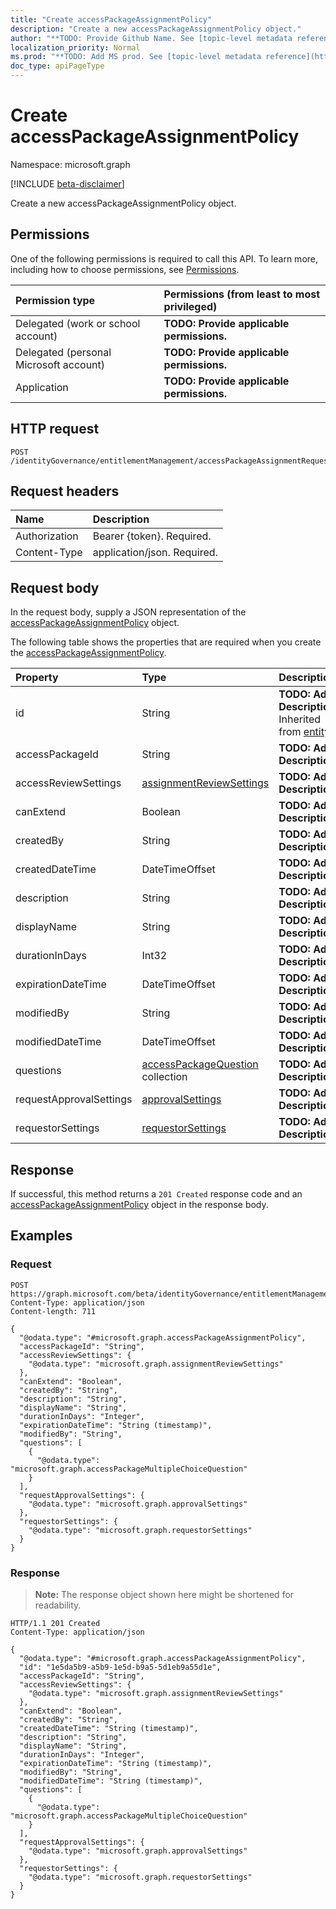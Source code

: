 ```yaml
---
title: "Create accessPackageAssignmentPolicy"
description: "Create a new accessPackageAssignmentPolicy object."
author: "**TODO: Provide Github Name. See [topic-level metadata reference](https://msgo.azurewebsites.net/add/document/guidelines/metadata.html#topic-level-metadata)**"
localization_priority: Normal
ms.prod: "**TODO: Add MS prod. See [topic-level metadata reference](https://msgo.azurewebsites.net/add/document/guidelines/metadata.html#topic-level-metadata)**"
doc_type: apiPageType
---
```


# Create accessPackageAssignmentPolicy
Namespace: microsoft.graph

[!INCLUDE [beta-disclaimer](../../includes/beta-disclaimer.md)]

Create a new accessPackageAssignmentPolicy object.

## Permissions
One of the following permissions is required to call this API. To learn more, including how to choose permissions, see [Permissions](/graph/permissions-reference).

|Permission type|Permissions (from least to most privileged)|
|:---|:---|
|Delegated (work or school account)|**TODO: Provide applicable permissions.**|
|Delegated (personal Microsoft account)|**TODO: Provide applicable permissions.**|
|Application|**TODO: Provide applicable permissions.**|

## HTTP request

<!-- {
  "blockType": "ignored"
}
-->
``` http
POST /identityGovernance/entitlementManagement/accessPackageAssignmentRequests/{accessPackageAssignmentRequestId}/accessPackageAssignment/accessPackageAssignmentPolicy
```

## Request headers
|Name|Description|
|:---|:---|
|Authorization|Bearer {token}. Required.|
|Content-Type|application/json. Required.|

## Request body
In the request body, supply a JSON representation of the [accessPackageAssignmentPolicy](../resources/accesspackageassignmentpolicy.md) object.

The following table shows the properties that are required when you create the [accessPackageAssignmentPolicy](../resources/accesspackageassignmentpolicy.md).

|Property|Type|Description|
|:---|:---|:---|
|id|String|**TODO: Add Description** Inherited from [entity](../resources/entity.md)|
|accessPackageId|String|**TODO: Add Description**|
|accessReviewSettings|[assignmentReviewSettings](../resources/assignmentreviewsettings.md)|**TODO: Add Description**|
|canExtend|Boolean|**TODO: Add Description**|
|createdBy|String|**TODO: Add Description**|
|createdDateTime|DateTimeOffset|**TODO: Add Description**|
|description|String|**TODO: Add Description**|
|displayName|String|**TODO: Add Description**|
|durationInDays|Int32|**TODO: Add Description**|
|expirationDateTime|DateTimeOffset|**TODO: Add Description**|
|modifiedBy|String|**TODO: Add Description**|
|modifiedDateTime|DateTimeOffset|**TODO: Add Description**|
|questions|[accessPackageQuestion](../resources/accesspackagequestion.md) collection|**TODO: Add Description**|
|requestApprovalSettings|[approvalSettings](../resources/approvalsettings.md)|**TODO: Add Description**|
|requestorSettings|[requestorSettings](../resources/requestorsettings.md)|**TODO: Add Description**|



## Response

If successful, this method returns a `201 Created` response code and an [accessPackageAssignmentPolicy](../resources/accesspackageassignmentpolicy.md) object in the response body.

## Examples

### Request
<!-- {
  "blockType": "request",
  "name": "create_accesspackageassignmentpolicy_from_"
}
-->
``` http
POST https://graph.microsoft.com/beta/identityGovernance/entitlementManagement/accessPackageAssignmentRequests/{accessPackageAssignmentRequestId}/accessPackageAssignment/accessPackageAssignmentPolicy
Content-Type: application/json
Content-length: 711

{
  "@odata.type": "#microsoft.graph.accessPackageAssignmentPolicy",
  "accessPackageId": "String",
  "accessReviewSettings": {
    "@odata.type": "microsoft.graph.assignmentReviewSettings"
  },
  "canExtend": "Boolean",
  "createdBy": "String",
  "description": "String",
  "displayName": "String",
  "durationInDays": "Integer",
  "expirationDateTime": "String (timestamp)",
  "modifiedBy": "String",
  "questions": [
    {
      "@odata.type": "microsoft.graph.accessPackageMultipleChoiceQuestion"
    }
  ],
  "requestApprovalSettings": {
    "@odata.type": "microsoft.graph.approvalSettings"
  },
  "requestorSettings": {
    "@odata.type": "microsoft.graph.requestorSettings"
  }
}
```


### Response
>**Note:** The response object shown here might be shortened for readability.
<!-- {
  "blockType": "response",
  "truncated": true,
  "@odata.type": "microsoft.graph.accessPackageAssignmentPolicy"
}
-->
``` http
HTTP/1.1 201 Created
Content-Type: application/json

{
  "@odata.type": "#microsoft.graph.accessPackageAssignmentPolicy",
  "id": "1e5da5b9-a5b9-1e5d-b9a5-5d1eb9a55d1e",
  "accessPackageId": "String",
  "accessReviewSettings": {
    "@odata.type": "microsoft.graph.assignmentReviewSettings"
  },
  "canExtend": "Boolean",
  "createdBy": "String",
  "createdDateTime": "String (timestamp)",
  "description": "String",
  "displayName": "String",
  "durationInDays": "Integer",
  "expirationDateTime": "String (timestamp)",
  "modifiedBy": "String",
  "modifiedDateTime": "String (timestamp)",
  "questions": [
    {
      "@odata.type": "microsoft.graph.accessPackageMultipleChoiceQuestion"
    }
  ],
  "requestApprovalSettings": {
    "@odata.type": "microsoft.graph.approvalSettings"
  },
  "requestorSettings": {
    "@odata.type": "microsoft.graph.requestorSettings"
  }
}
```

